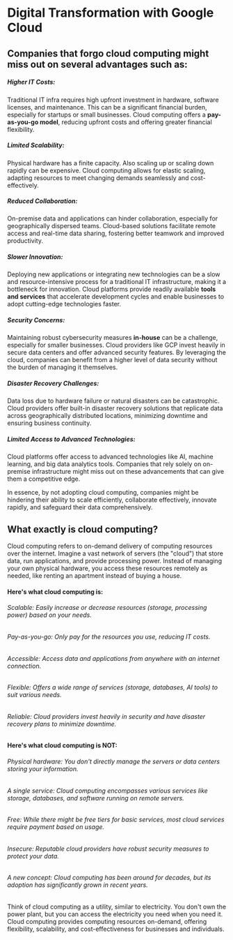 
# Digital Transformation with Google Cloud

## Companies that **forgo** cloud computing might miss out on several advantages such as:
##### Higher IT Costs: 
Traditional IT infra requires high upfront investment in hardware, software licenses, and maintenance. 
This can be a significant financial burden, especially for startups or small businesses. 
Cloud computing offers a **pay-as-you-go model**, reducing upfront costs and offering greater financial flexibility.

##### Limited Scalability: 
Physical hardware has a finite capacity. Also scaling up or scaling down rapidly can be expensive. Cloud computing allows for elastic scaling, 
adapting resources to meet changing demands seamlessly and cost-effectively.

##### Reduced Collaboration: 
On-premise data and applications can hinder collaboration, especially for geographically dispersed teams. 
Cloud-based solutions facilitate remote access and real-time data sharing, fostering better teamwork and improved productivity.

##### Slower Innovation: 
Deploying new applications or integrating new technologies can be a slow and resource-intensive process for a traditional IT infrastructure,
making it a bottleneck for innovation.
Cloud platforms provide readily available **tools and services** that accelerate development cycles and 
enable businesses to adopt cutting-edge technologies faster.

##### Security Concerns: 
Maintaining robust cybersecurity measures **in-house** can be a challenge, especially for smaller businesses.
Cloud providers like GCP invest heavily in secure data centers and offer advanced security features. 
By leveraging the cloud, companies can benefit from a higher level of data security without the burden of managing it themselves.

##### Disaster Recovery Challenges:
Data loss due to hardware failure or natural disasters can be catastrophic.
Cloud providers offer built-in disaster recovery solutions that replicate data across geographically distributed locations,
minimizing downtime and ensuring business continuity.

##### Limited Access to Advanced Technologies: 
Cloud platforms offer access to advanced technologies like AI, machine learning, and big data analytics tools.
Companies that rely solely on on-premise infrastructure might miss out on these advancements that can give them a competitive edge.

In essence, by not adopting cloud computing, companies might be hindering their ability to scale efficiently, collaborate effectively, innovate rapidly, and safeguard their data comprehensively.

## What exactly is cloud computing?
Cloud computing refers to on-demand delivery of computing resources over the internet. Imagine a vast network of servers (the "cloud") that store data, run applications, and provide processing power.  Instead of managing your own physical hardware, you access these resources remotely as needed, like renting an apartment instead of buying a house.

#### Here's what cloud computing is:
###### Scalable: Easily increase or decrease resources (storage, processing power) based on your needs.
###### Pay-as-you-go: Only pay for the resources you use, reducing IT costs.
###### Accessible: Access data and applications from anywhere with an internet connection.
###### Flexible: Offers a wide range of services (storage, databases, AI tools) to suit various needs.
###### Reliable: Cloud providers invest heavily in security and have disaster recovery plans to minimize downtime.

#### Here's what cloud computing is NOT:
###### Physical hardware: You don't directly manage the servers or data centers storing your information.
###### A single service: Cloud computing encompasses various services like storage, databases, and software running on remote servers.
###### Free: While there might be free tiers for basic services, most cloud services require payment based on usage.
###### Insecure: Reputable cloud providers have robust security measures to protect your data.
###### A new concept: Cloud computing has been around for decades, but its adoption has significantly grown in recent years.

Think of cloud computing as a utility, similar to electricity. You don't own the power plant, but you can access the electricity you need when you need it. Cloud computing provides computing resources on-demand, offering flexibility, scalability, and cost-effectiveness for businesses and individuals.

